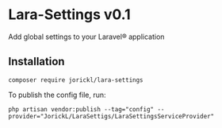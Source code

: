# Lara-Settings v0.1

Add global settings to your Laravel® application

## Installation

    composer require jorickl/lara-settings

To publish the config file, run:

    php artisan vendor:publish --tag="config" --provider="JorickL/LaraSettigs/LaraSettingsServiceProvider"
